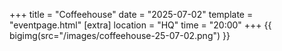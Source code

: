 +++
title = "Coffeehouse"
date = "2025-07-02"
template = "eventpage.html"
[extra]
location = "HQ"
time = "20:00"
+++
{{ bigimg(src="/images/coffeehouse-25-07-02.png") }}
